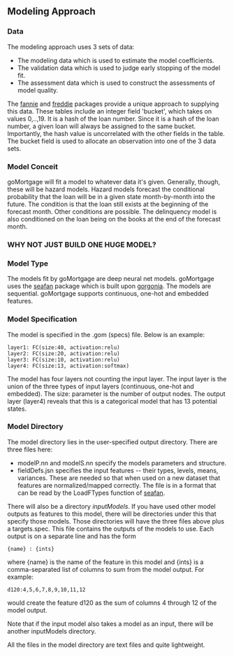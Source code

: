 ## Modeling Approach

### Data

The modeling approach uses 3 sets of data:

- The modeling data which is used to estimate the model coefficients.
- The validation data which is used to judge early stopping of the model fit.
- The assessment data which is used to construct the assessments of model quality.

The [fannie]() and [freddie]() packages provide a unique approach to supplying this data.
These tables include an integer field 'bucket', which takes on values 0,..,19. It is a hash of
the loan number. Since it is a hash of the loan number, a given loan will always be assigned to the
same bucket.  Importantly, the hash value is uncorrelated with the other fields in the table.
The bucket field is used to allocate an observation into one of the 3 data sets. 

### Model Conceit

goMortgage will fit a model to whatever data it's given.  Generally, though, these will be hazard models.
Hazard models forecast the
conditional probability that the loan will be in a given state month-by-month into the future. The condition is
that the loan still exists at the beginning of the forecast month. Other conditions are possible.  The 
delinquency model is also conditioned on the loan being on the books at the end of the forecast month.

### WHY NOT JUST BUILD ONE HUGE MODEL?

### Model Type

The models fit by goMortgage are deep neural net models.  goMortgage uses the [seafan]() package which is built
upon [gorgonia]().  The models are sequential.  goMortgage supports continuous, one-hot and embedded features.

### Model Specification

The model is specified in the .gom (specs) file.  Below is an example:

    layer1: FC(size:40, activation:relu)
    layer2: FC(size:20, activation:relu)
    layer3: FC(size:10, activation:relu)
    layer4: FC(size:13, activation:softmax)

The model has four layers not counting the input layer.  The input layer is the union of the three types of
input layers (continuous, one-hot and embedded). The size: parameter is the number of output nodes. The output
layer (layer4) reveals that this is a categorical model that has 13 potential states.

### Model Directory

The model directory lies in the user-specified output directory.  There are three files here:

- modelP.nn and modelS.nn specify the models parameters and structure.
- fieldDefs.jsn specifies the input features -- their types, levels, means, variances. These are needed
so that when used on a new dataset that features are normalized/mapped correctly.  The file is in a format
that can be read by the LoadFTypes function of [seafan](). 

There will also be a directory *inputModels*.  If you have used other model outputs as features to this model,
there will be directories under this that specify those models.  Those directories will have the three files above
plus a targets.spec. This file contains the outputs of the models to use.  Each output is on a separate line
and has the form

    {name} : {ints}

where {name} is the name of the feature in this model and {ints} is a comma-separated list of columns to sum
from the model output.  For example:

    d120:4,5,6,7,8,9,10,11,12

would create the feature d120 as the sum of columns 4 through 12 of the model output.

Note that if the input model also takes a model as an input, there will be another inputModels directory.

All the files in the model directory are text files and quite lightweight. 

